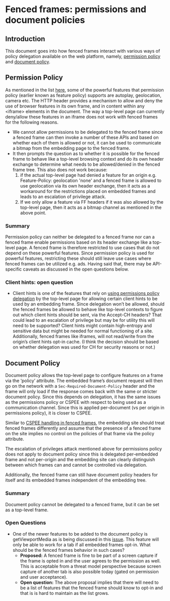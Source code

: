 # Fenced frames: permissions and document policies

## Introduction

This document goes into how fenced frames interact with various ways of policy delegation available on the web platform, namely, [permission policy](https://developer.mozilla.org/en-US/docs/Web/HTTP/Feature_Policy) and [document policy](https://wicg.github.io/document-policy/ ). 


## Permission Policy

As mentioned in the list [here](https://developer.mozilla.org/en-US/docs/Web/HTTP/Headers/Feature-Policy#directives), some of the powerful features that permission policy (earlier known as feature policy) supports are autoplay, geolocation, camera etc. The HTTP header provides a mechanism to allow and deny the use of browser features in its own frame, and in content within any &lt;iframe> elements in the document. The way a top-level page can currently deny/allow these features in an iframe does not work with fenced frames for the following reasons. 



*   We cannot allow permissions to be delegated to the fenced frame since a fenced frame can then invoke a number of these APIs and based on whether each of them is allowed or not, it can be used to communicate a bitmap from the embedding page to the fenced frame.
*   It then prompts the question as to whether it is possible for the fenced frame to behave like a top-level browsing context and do its own header exchange to determine what needs to be allowed/denied in the fenced frame tree. This also does not work because:
    1. if the actual top-level page had denied a feature for an origin e.g. Feature-Policy: geolocation 'none' and a fenced frame is allowed to use geolocation via its own header exchange, then it acts as a workaround for the restrictions placed on embedded frames and leads to an escalation of privilege attack.
    2. If we only allow a feature via FF headers if it was also allowed by the top-level page, then it acts as a bitmap channel as mentioned in the above point.


### Summary

Permission policy can neither be delegated to a fenced frame nor can a fenced frame enable permissions based on its header exchange like a top-level page. A fenced frame is therefore restricted to use cases that do not depend on these powerful features. Since permission policy is used for powerful features, restricting these should still leave use cases where fenced frames can be utilized e.g. ads. Having said that, there may be API-specific caveats as discussed in the open questions below.


### Client hints: open question



*   Client hints is one of the features that rely on [using permissions policy delegation](https://github.com/WICG/ua-client-hints#for-example) by the top-level page for allowing certain client hints to be used by an embedding frame. Since delegation won’t be allowed, should the fenced frames be allowed to behave like top-level contexts to figure out which client hints should be sent, via the Accept-CH headers? That could lead to an escalation of privilege but may be for utility this will need to be supported? Client hints might contain high-entropy and sensitive data but might be needed for normal functioning of a site. Additionally, fenced frames like iframes, will not read/write from the origin’s client hints opt-in cache. (I think the decision should be based on whether delegation was used for CH for security reasons or not.)


## Document Policy

Document policy allows the top-level page to configure features on a frame via the ‘policy’ attribute. The embedded frame’s document request will then go on the network with a  `Sec-Required-Document-Policy` header and the frame will only load if the response comes back with the same or stricter document policy. Since this depends on delegation, it has the same issues as the permissions policy or CSPEE with respect to being used as a communication channel. Since this is applied per-document (vs per origin in permissions policy), it is closer to CSPEE.

Similar to [CSPEE handling in fenced frames](https://github.com/shivanigithub/fenced-frame/blob/master/explainer/interaction_with_content_security_policy.md), the embedding site should treat fenced frames differently and assume that the presence of a fenced frame on the site implies no control on the policies of that frame via the policy attribute.  

The escalation of privileges attack mentioned above for permissions policy does not apply to document policy since this is delegated per-embedded frame and not per-origin and the embedding site can clearly distinguish between which frames can and cannot be controlled via delegation. 

Additionally, the fenced frame can still have document policy headers for itself and its embedded frames independent of the embedding tree.


### Summary

Document policy cannot be delegated to a fenced frame, but it can be set as a top-level frame. 


### Open Questions



*   One of the newer features to be added to the document policy is getViewportMedia as is being discussed in this [issue](https://github.com/w3c/mediacapture-screen-share/issues/155). This feature will only be able to work for a tab if all embedded frames opt-in. What should be the fenced frames behavior in such cases? 
    *   **Proposed:** A fenced frame is fine to be part of a screen capture if the frame is opted in and the user agrees to the permission as well. This is acceptable from a threat model perspective because screen capture of another tab is also possible today (gated on permission and user acceptance).
    *   **Open question:** The above proposal implies that there will need to be a list of features that the fenced frame should know to opt-in and that is is hard to maintain as the list grows.
